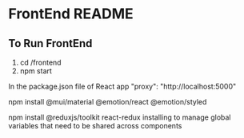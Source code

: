 # FrontEnd README
## To Run FrontEnd 
1. cd /frontend
2. npm start



In the package.json file of React app
"proxy": "http://localhost:5000"


npm install @mui/material @emotion/react @emotion/styled

npm install @reduxjs/toolkit react-redux
installing to manage global variables that need to be shared across components